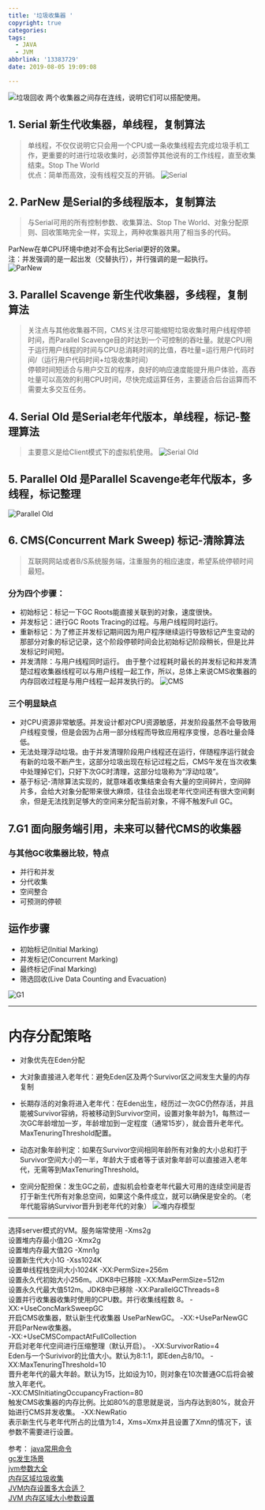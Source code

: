 ```yaml
---
title: '垃圾收集器 '
copyright: true
categories:
tags:
  - JAVA
  - JVM
abbrlink: '13383729'
date: 2019-08-05 19:09:08

---
```


![垃圾回收](GC.jpg)
两个收集器之间存在连线，说明它们可以搭配使用。
<!-- more -->
## 1. Serial 新生代收集器，单线程，复制算法
> 单线程，不仅仅说明它只会用一个CPU或一条收集线程去完成垃圾手机工作，更重要的时进行垃圾收集时，必须暂停其他说有的工作线程，直至收集结束。Stop The World  
优点：简单而高效，没有线程交互的开销。
![Serial](serial.jpg)
## 2. ParNew 是Serial的多线程版本，复制算法
> 与Serial可用的所有控制参数、收集算法、Stop The World、对象分配原则、回收策略完全一样，实现上，两种收集器共用了相当多的代码。

ParNew在单CPU环境中绝对不会有比Serial更好的效果。  
注：并发强调的是一起出发（交替执行），并行强调的是一起执行。  
![ParNew](pn.jpg)
## 3. Parallel Scavenge 新生代收集器，多线程，复制算法
> 关注点与其他收集器不同，CMS关注尽可能缩短垃圾收集时用户线程停顿时间，而Parallel Scavenge目的时达到一个可控制的吞吐量。就是CPU用于运行用户线程的时间与CPU总消耗时间的比值，吞吐量=运行用户代码时间/（运行用户代码时间+垃圾收集时间）  
 停顿时间短适合与用户交互的程序，良好的响应速度能提升用户体验，高吞吐量可以高效的利用CPU时间，尽快完成运算任务，主要适合后台运算而不需要太多交互任务。
## 4. Serial Old 是Serial老年代版本，单线程，标记-整理算法
> 主要意义是给Client模式下的虚拟机使用。
![Serial Old](so.jpg)
## 5. Parallel Old 是Parallel Scavenge老年代版本，多线程，标记整理
![Parallel Old](po.jpg)
## 6. CMS(Concurrent Mark Sweep) 标记-清除算法
> 互联网网站或者B/S系统服务端，注重服务的相应速度，希望系统停顿时间最短。  

### 分为四个步骤：  
+ 初始标记：标记一下GC Roots能直接关联到的对象，速度很快。
+ 并发标记：进行GC Roots Tracing的过程。与用户线程同时运行。
+ 重新标记：为了修正并发标记期间因为用户程序继续运行导致标记产生变动的那部分对象的标记记录，这个阶段停顿时间会比初始标记阶段稍长，但是比并发标记时间短。
+ 并发清除：与用户线程同时运行。
由于整个过程耗时最长的并发标记和并发清楚过程收集器线程可以与用户线程一起工作，所以，总体上来说CMS收集器的内存回收过程是与用户线程一起并发执行的。
![CMS](cms.png)
  
###  三个明显缺点
+ 对CPU资源非常敏感。并发设计都对CPU资源敏感，并发阶段虽然不会导致用户线程变慢，但是会因为占用一部分线程而导致应用程序变慢，总吞吐量会降低。
+ 无法处理浮动垃圾。由于并发清理阶段用户线程还在运行，伴随程序运行就会有新的垃圾不断产生，这部分垃圾出现在标记过程之后，CMS午发在当次收集中处理掉它们，只好下次GC时清理，这部分垃圾称为“浮动垃圾”。
+ 基于标记-清除算法实现的，就意味着收集结束会有大量的空间碎片，空间碎片多，会给大对象分配带来很大麻烦，往往会出现老年代空间还有很大空间剩余，但是无法找到足够大的空间来分配当前对象，不得不触发Full GC。
## 7.G1 面向服务端引用，未来可以替代CMS的收集器
### 与其他GC收集器比较，特点
+ 并行和并发
+ 分代收集
+ 空间整合
+ 可预测的停顿
## 运作步骤
+ 初始标记(Initial Marking)
+ 并发标记(Concurrent Marking)
+ 最终标记(Final Marking)
+ 筛选回收(Live Data Counting and Evacuation)

![G1](G1.jpg)

---------------------
# 内存分配策略
+ 对象优先在Eden分配

+ 大对象直接进入老年代：避免Eden区及两个Survivor区之间发生大量的内存复制

+ 长期存活的对象将进入老年代：在Eden出生，经历过一次GC仍然存活，并且能被Survivor容纳，将被移动到Survivor空间，设置对象年龄为1，每熬过一次GC年龄增加一岁，年龄增加到一定程度（通常15岁），就会晋升老年代。MaxTenuringThreshold配置。

+ 动态对象年龄判定：如果在Survivor空间相同年龄所有对象的大小总和打于Survivor空间大小的一半，年龄大于或者等于该对象年龄可以直接进入老年代，无需等到MaxTenuringThreshold。

+ 空间分配担保：发生GC之前，虚拟机会检查老年代最大可用的连续空间是否打于新生代所有对象总空间，如果这个条件成立，就可以确保是安全的。（老年代能容纳Survivor晋升到老年代的对象）
![堆内存模型](memory.jpg)

------
  
选择server模式的VM。服务端常使用
  -Xms2g  
  设置堆内存最小值2G
  -Xmx2g  
  设置堆内存最大值2G
  -Xmn1g  
  设置新生代大小1G
  -Xss1024K  
  设置单线程栈空间大小1024K
  -XX:PermSize=256m  
  设置永久代初始大小256m。JDK8中已移除
  -XX:MaxPermSize=512m  
  设置永久代最大值512m。JDK8中已移除
  -XX:ParallelGCThreads=8  
  设置并行收集器收集时使用的CPU数。并行收集线程数 8。
  -XX:+UseConcMarkSweepGC  
  开启CMS收集器，默认新生代收集器 UseParNewGC。
  -XX:+UseParNewGC  
  开启ParNew收集器。  
  -XX:+UseCMSCompactAtFullCollection  
  开启对老年代空间进行压缩整理（默认开启）。
  -XX:SurvivorRatio=4  
  Eden与一个Surivivor的比值大小。默认为8:1:1，即Eden占8/10。
  -XX:MaxTenuringThreshold=10  
  晋升老年代的最大年龄。默认为15，比如设为10，则对象在10次普通GC后将会被放入年老代。    
  -XX:CMSInitiatingOccupancyFraction=80    
    触发CMS收集器的内存比例。比如80%的意思就是说，当内存达到80%，就会开始进行CMS并发收集。 
  -XX:NewRatio  
    表示新生代与老年代所占的比值为1:4，Xms=Xmx并且设置了Xmn的情况下，该参数不需要进行设置。

参考：
[java常用命令](https://www.jianshu.com/p/293eb2f1f74a)  
[gc发生场景](https://www.cnblogs.com/furaywww/p/8576682.html)  
[jvm参数大全](https://my.oschina.net/dslcode/blog/3007693)  
[内存区域垃圾收集](https://www.jianshu.com/p/088d71f20a47)  
[JVM内存设置多大合适？](https://www.cnblogs.com/zhangfengshi/p/11343102.html)  
[JVM 内存区域大小参数设置](https://www.jianshu.com/p/5946c0a414b5)   




​     